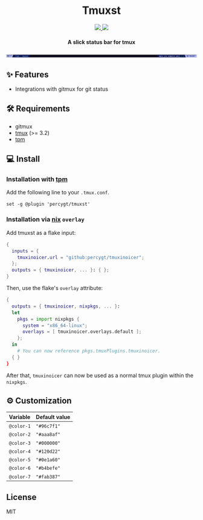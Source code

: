 <div align="center">
<h1>
  Tmuxst
</h1>

</p>
   <a href="https://github.com/percygt/tmuxst/stargazers">
      <img src="https://img.shields.io/github/stars/percygt/tmuxst?color=ca9ee6&labelColor=303446&style=for-the-badge">
   </a>
   <a href="https://github.com/percygt/tmuxst/blob/main">
      <img src="https://img.shields.io/github/repo-size/percygt/tmuxst?color=fab387&labelColor=303446&style=for-the-badge&logo=github&logoColor=fab387">
   </a>
</p>
<h4>A slick status bar for tmux</h4>
<img src="./tmux_bar.png"></img>
</div>

## ✨ Features

- Integrations with gitmux for git status

## 🛠️ Requirements

- gitmux
- [tmux](https://github.com/tmux/tmux) (>= 3.2)
- [tpm](https://github.com/tmux-plugins/tpm)

## 💻 Install

### Installation with [tpm](https://github.com/tmux-plugins/tpm)

Add the following line to your `.tmux.conf`.

```tmux
set -g @plugin 'percygt/tmuxst'
```

### Installation via [nix](https://github.com/NixOS/nix) `overlay`

Add tmuxst as a flake input:

```nix
{
  inputs = {
    tmuxinoicer.url = "github:percygt/tmuxinoicer";
  };
  outputs = { tmuxinoicer, ... }: { };
}
```

Then, use the flake's `overlay` attribute:

```nix
{
  outputs = { tmuxinoicer, nixpkgs, ... }:
  let
    pkgs = import nixpkgs {
      system = "x86_64-linux";
      overlays = [ tmuxinoicer.overlays.default ];
    };
  in
    # You can now reference pkgs.tmuxPlugins.tmuxinoicer.
  { }
}
```

After that, `tmuxinoicer` can now be used as a normal tmux plugin within the
`nixpkgs`.

## ⚙️ Customization

| Variable   | Default value |
| :--------- | :------------ |
| `@color-1` | `"#96c7f1"`   |
| `@color-2` | `"#aaa8af"`   |
| `@color-3` | `"#000000"`   |
| `@color-4` | `"#120d22"`   |
| `@color-5` | `"#0e1a60"`   |
| `@color-6` | `"#b4befe"`   |
| `@color-7` | `"#fab387"`   |

## License

MIT
